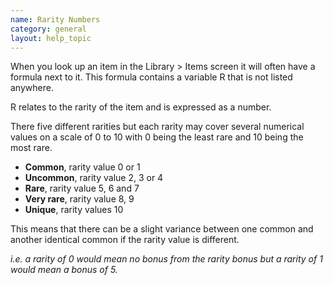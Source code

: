 ```yaml
---
name: Rarity Numbers
category: general
layout: help_topic
---
```

When you look up an item in the Library > Items screen it will often have a formula next to it. This formula contains a variable R that is not listed anywhere.

R relates to the rarity of the item and is expressed as a number.

There five different rarities but each rarity may cover several numerical values on a scale of 0 to 10 with 0 being the least rare and 10 being the most rare.

*   **Common**, rarity value 0 or 1
*   **Uncommon**, rarity value 2, 3 or 4
*   **Rare**, rarity value 5, 6 and 7
*   **Very rare**, rarity value 8, 9
*   **Unique**, rarity values 10

This means that there can be a slight variance between one common and another identical common if the rarity value is different.

_i.e. a rarity of 0 would mean no bonus from the rarity bonus but a rarity of 1 would mean a bonus of 5._